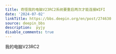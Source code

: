 ```yaml
---
title: 奇怪我的电脑V23RC2系统要重启两次才能连接WIFI
date: '2024-07-02'
linkTitle: https://bbs.deepin.org/en/post/274630
source: deepin_bbs
description:  pyjy 
disable_comments: true
---
```

我的电脑V23RC2
